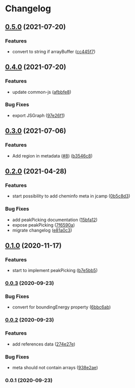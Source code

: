 # Changelog

## [0.5.0](https://www.github.com/cheminfo/xps-analysis/compare/v0.4.0...v0.5.0) (2021-07-20)


### Features

* convert to string if arrayBuffer ([cc445f7](https://www.github.com/cheminfo/xps-analysis/commit/cc445f72ec673a106d62fcbe56bdd07935029e36))

## [0.4.0](https://www.github.com/cheminfo/xps-analysis/compare/v0.3.0...v0.4.0) (2021-07-20)


### Features

* update common-js ([afbbfe8](https://www.github.com/cheminfo/xps-analysis/commit/afbbfe8b1024f59f3bbca96a6a8672211658720d))


### Bug Fixes

* export JSGraph ([97e26f1](https://www.github.com/cheminfo/xps-analysis/commit/97e26f1b9a596c6e538dff61d8d924a19e9335f9))

## [0.3.0](https://www.github.com/cheminfo/xps-analysis/compare/v0.2.0...v0.3.0) (2021-07-06)


### Features

* Add region in metadata ([#8](https://www.github.com/cheminfo/xps-analysis/issues/8)) ([b3546c8](https://www.github.com/cheminfo/xps-analysis/commit/b3546c8e048f8fa4e00510bd9732ed1433b52b71))

## [0.2.0](https://www.github.com/cheminfo/xps-analysis/compare/v0.1.0...v0.2.0) (2021-04-28)


### Features

* start possibility to add cheminfo meta in jcamp ([0b5c8d3](https://www.github.com/cheminfo/xps-analysis/commit/0b5c8d3cd1dd6fbe3c61384ca903577a774f7575))


### Bug Fixes

* add peakPicking documentation ([15bfa12](https://www.github.com/cheminfo/xps-analysis/commit/15bfa1257e8d136fe91aefcf41f0ec6455ca21c7))
* expose peakPicking ([7f6590a](https://www.github.com/cheminfo/xps-analysis/commit/7f6590a7717d739b285a2686ed090150c981ce6b))
* migrate changelog ([e81a0c3](https://www.github.com/cheminfo/xps-analysis/commit/e81a0c319ea328b65db779449b8d30998af83269))

## [0.1.0](https://github.com/cheminfo/xps-analysis/compare/v0.0.3...v0.1.0) (2020-11-17)


### Features

* start to implement peakPicking ([b7e5bb5](https://github.com/cheminfo/xps-analysis/commit/b7e5bb5a2fbeb4894700cf29f53cfff67b8d58c8))

### [0.0.3](https://github.com/cheminfo/xps-analysis/compare/v0.0.2...v0.0.3) (2020-09-23)


### Bug Fixes

* convert for boundingEnergy property ([6bbc6ab](https://github.com/cheminfo/xps-analysis/commit/6bbc6ab933a5b040da3c36557cf19b4b205bd9a9))

### [0.0.2](https://github.com/cheminfo/xps-analysis/compare/v0.0.1...v0.0.2) (2020-09-23)


### Features

* add references data ([274e27e](https://github.com/cheminfo/xps-analysis/commit/274e27e7e993ab8219dc556cc141a73311f013a1))


### Bug Fixes

* meta should not contain arrays ([938e2ae](https://github.com/cheminfo/xps-analysis/commit/938e2aeafbd25288d298e481f0c5f2e2f77c0a1a))

### 0.0.1 (2020-09-23)
